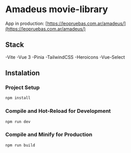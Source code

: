 # Amadeus movie-library

App in production:
[https://leopruebas.com.ar/amadeus/](https://leopruebas.com.ar/amadeus/)

## Stack
-Vite
-Vue 3
-Pinia
-TailwindCSS
-Heroicons
-Vue-Select

## Instalation

### Project Setup

```sh
npm install
```

### Compile and Hot-Reload for Development

```sh
npm run dev
```

### Compile and Minify for Production

```sh
npm run build
```
